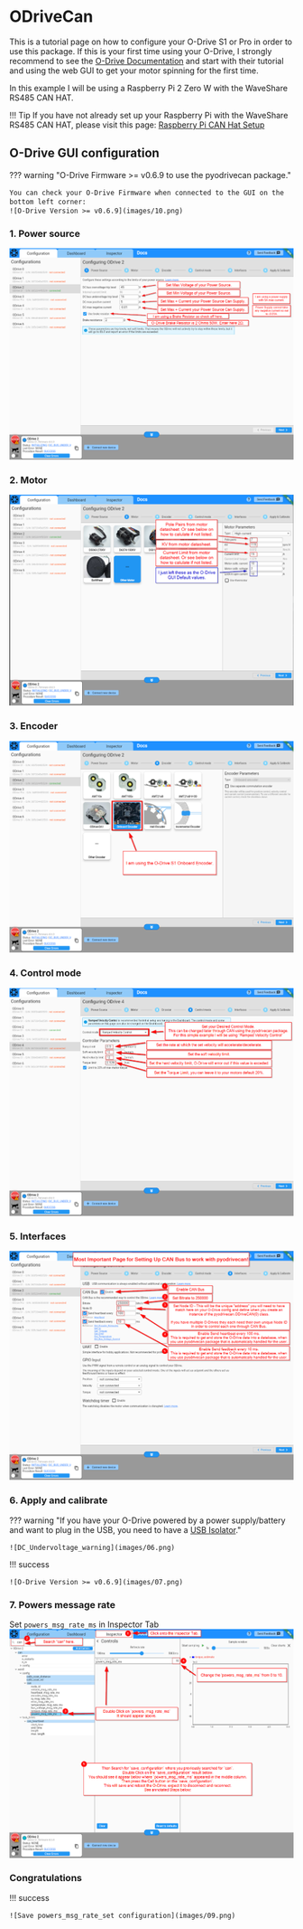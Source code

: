 # ODriveCan

This is a tutorial page on how to configure your O-Drive S1 or Pro in order to use this package. If this is your first time using your O-Drive, I strongly recommend to see the [O-Drive Documentation](https://docs.odriverobotics.com/v/latest/guides/getting-started.html) and start with their tutorial and using the web GUI to get your motor spinning for the first time.

In this example I will be using a Raspberry Pi 2 Zero W with the WaveShare RS485 CAN HAT.

!!! Tip 
    If you have not already set up your Raspberry Pi with the WaveShare RS485 CAN HAT, please visit this page: [Raspberry Pi CAN Hat Setup](./piCANHatSetup.md)

## O-Drive GUI configuration 

??? warning "O-Drive Firmware >= v0.6.9 to use the pyodrivecan package."
     
    You can check your O-Drive Firmware when connected to the GUI on the bottom left corner:
    ![O-Drive Version >= v0.6.9](images/10.png)

### 1. Power source
![Power Source Configuration](images/01.png)

### 2. Motor 
![Motor Configuration](images/02.png)

### 3. Encoder 
![Encoder Configuration](images/03.png)

### 4. Control mode
![Control Mode Configuration](images/04.png)

### 5. Interfaces 
![CAN Interface Configuration](images/05.png)

### 6. Apply and calibrate 

??? warning "If you have your O-Drive powered by a power supply/battery and want to plug in the USB, you need to have a [USB Isolator](https://odriverobotics.com/shop/usb-isolator)."

    ![DC_Undervoltage_warning](images/06.png)


!!! success

    ![O-Drive Version >= v0.6.9](images/07.png)


### 7. Powers message rate
Set `powers_msg_rate_ms` in Inspector Tab
![Set powers_msg_rate_set to 10 ms](images/08.png)


### Congratulations 
!!! success

    ![Save powers_msg_rate_set configuration](images/09.png)